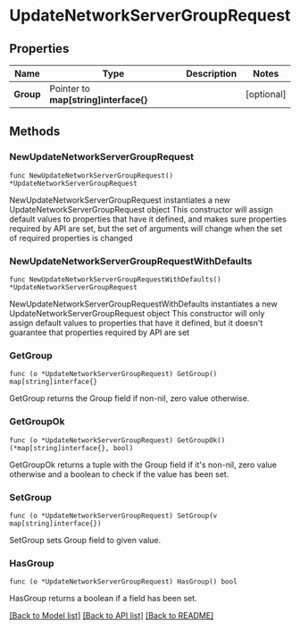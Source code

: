 # UpdateNetworkServerGroupRequest

## Properties

Name | Type | Description | Notes
------------ | ------------- | ------------- | -------------
**Group** | Pointer to **map[string]interface{}** |  | [optional] 

## Methods

### NewUpdateNetworkServerGroupRequest

`func NewUpdateNetworkServerGroupRequest() *UpdateNetworkServerGroupRequest`

NewUpdateNetworkServerGroupRequest instantiates a new UpdateNetworkServerGroupRequest object
This constructor will assign default values to properties that have it defined,
and makes sure properties required by API are set, but the set of arguments
will change when the set of required properties is changed

### NewUpdateNetworkServerGroupRequestWithDefaults

`func NewUpdateNetworkServerGroupRequestWithDefaults() *UpdateNetworkServerGroupRequest`

NewUpdateNetworkServerGroupRequestWithDefaults instantiates a new UpdateNetworkServerGroupRequest object
This constructor will only assign default values to properties that have it defined,
but it doesn't guarantee that properties required by API are set

### GetGroup

`func (o *UpdateNetworkServerGroupRequest) GetGroup() map[string]interface{}`

GetGroup returns the Group field if non-nil, zero value otherwise.

### GetGroupOk

`func (o *UpdateNetworkServerGroupRequest) GetGroupOk() (*map[string]interface{}, bool)`

GetGroupOk returns a tuple with the Group field if it's non-nil, zero value otherwise
and a boolean to check if the value has been set.

### SetGroup

`func (o *UpdateNetworkServerGroupRequest) SetGroup(v map[string]interface{})`

SetGroup sets Group field to given value.

### HasGroup

`func (o *UpdateNetworkServerGroupRequest) HasGroup() bool`

HasGroup returns a boolean if a field has been set.


[[Back to Model list]](../README.md#documentation-for-models) [[Back to API list]](../README.md#documentation-for-api-endpoints) [[Back to README]](../README.md)


